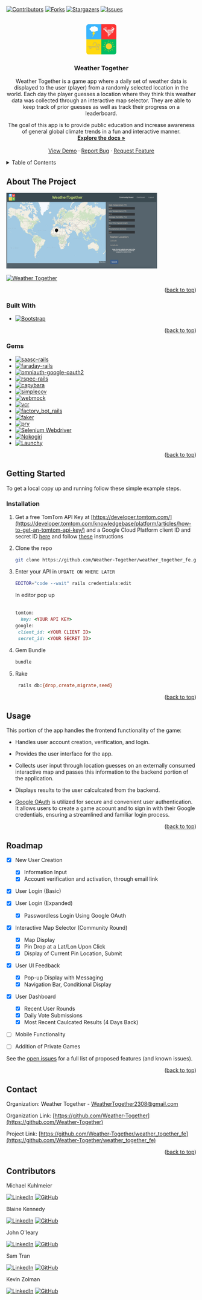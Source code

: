 
<a name="readme-top"></a>
<!-- PROJECT SHIELDS -->
[![Contributors][contributors-shield]][contributors-url]
[![Forks][forks-shield]][forks-url]
[![Stargazers][stars-shield]][stars-url]
[![Issues][issues-shield]][issues-url]



<!-- PROJECT LOGO  -->
<br />
<div align="center">
  <a href="https://github.com/Weather-Together/weather_together_fe">
    <img src="images/logo_480.png" alt="Logo" width="80" height="80">
  </a>

<h3 align="center">Weather Together</h3>

  <p align="center">
    Weather Together is a game app where a daily set of weather data is displayed to the user (player) from a randomly selected location in the world. Each day the player guesses a location where they think this weather data was collected through an interactive map selector. They are able to keep track of prior guesses as well as track their progress on a leaderboard.

The goal of this app is to provide public education and increase awareness of general global climate trends in a fun and interactive manner.
    <br />
    <a href="https://github.com/Weather-Together/weather_together_fe"><strong>Explore the docs »</strong></a>
    <br />
    <br />
    <a href="https://github.com/Weather-Together/weather_together_fe">View Demo</a>
    ·
    <a href="https://github.com/Weather-Together/weather_together_fe/issues">Report Bug</a>
    ·
    <a href="https://github.com/Weather-Together/weather_together_fe/issues">Request Feature</a>
  </p>
</div>



<!-- TABLE OF CONTENTS -->
<details>
  <summary>Table of Contents</summary>
  <ol>
    <li>
      <a href="#about-the-project">About The Project</a>
      <ul>
        <li><a href="#built-with">Built With</a></li>
        <li><a href="#gems">Gems</a></li>
      </ul>
    </li>
    <li>
      <a href="#getting-started">Getting Started</a>
      <ul>
        <li><a href="#prerequisites">Prerequisites</a></li>
        <li><a href="#installation">Installation</a></li>
      </ul>
    </li>
    <li><a href="#usage">Usage</a></li>
    <li><a href="#roadmap">Roadmap</a></li>
    <li><a href="#contact">Contact</a></li>
    <li><a href="#contributors">Contributors</a></li>
  </ol>
</details>



<!-- ABOUT THE PROJECT -->
## About The Project

<img src="images/Map_WT.png" alt="Map" width="400" height="200">

[![Weather Together](https://img.shields.io/badge/Weather%20Together-Visit%20Website-blue?style=for-the-badge)](https://weather-together.onrender.com/)

<p align="right">(<a href="#readme-top">back to top</a>)</p>



### Built With

* [![Bootstrap][Bootstrap.com]][Bootstrap-url]

<p align="right">(<a href="#readme-top">back to top</a>)</p>

### Gems

* [![saasc-rails][gem-saasc-rails]][gem-saasc-rails-url]
* [![faraday-rails][gem-faraday-rails]][gem-faraday-rails-url]
* [![omniauth-google-oauth2][gem-omniauth-google-oauth2]][gem-omniauth-google-oauth2-url]
* [![rspec-rails][gem-rspec-rails]][gem-rspec-rails-url]
* [![capybara][gem-capybara]][gem-capybara-url]
* [![simplecov][gem-simplecov]][gem-simplecov-url]
* [![webmock][gem-webmock]][gem-webmock-url]
* [![vcr][gem-vcr]][gem-vcr-url]
* [![factory_bot_rails][gem-factory_bot_rails]][gem-factory_bot_rails-url]
* [![faker][gem-faker]][gem-faker-url]
* [![pry][gem-pry]][gem-pry-url]
* [![Selenium Webdriver](https://img.shields.io/badge/selenium--webdriver-4.16.0-brightgreen?style=flat-square)](https://rubygems.org/gems/selenium-webdriver)
* [![Nokogiri](https://img.shields.io/badge/nokogiri-1.8.5-yellow?style=flat-square)](https://rubygems.org/gems/nokogiri)
* [![Launchy](https://img.shields.io/badge/launchy-2.5.2-orange?style=flat-square)](https://rubygems.org/gems/launchy)



<p align="right">(<a href="#readme-top">back to top</a>)</p>

<!-- GETTING STARTED -->
## Getting Started

To get a local copy up and running follow these simple example steps.



### Installation

1. Get a free TomTom API Key at [https://developer.tomtom.com/](https://developer.tomtom.com/knowledgebase/platform/articles/how-to-get-an-tomtom-api-key/) and a Google Cloud Platform client ID and secret ID [here](https://console.cloud.google.com/getting-started?supportedpurview=project) and follow [these](https://www.balbooa.com/help/gridbox-documentation/integrations/other/google-client-id) instructions

2. Clone the repo
   ```sh
   git clone https://github.com/Weather-Together/weather_together_fe.git
   ```
3. Enter your API in `UPDATE ON WHERE LATER`
   ```sh
   EDITOR="code --wait" rails credentials:edit
   ```
    In editor pop up
    ```ruby
  
    tomtom:
      key: <YOUR API KEY>
    google:
     client_id: <YOUR CLIENT ID>
     secret_id: <YOUR SECRET ID>
    ```
4.  Gem Bundle
    ```sh
    bundle
    ```
5. Rake
   ```sh
    rails db:{drop,create,migrate,seed}
   ```

<p align="right">(<a href="#readme-top">back to top</a>)</p>



<!-- USAGE EXAMPLES -->
## Usage


This portion of the app handles the frontend functionality of the game:
* Handles user account creation, verification, and login.
* Provides the user interface for the app.
* Collects user input through location guesses on an externally consumed interactive map and passes this information to the backend portion of the application.
* Displays results to the user calculcated from the backend.

* [Google OAuth](https://developers.google.com/identity/protocols/oauth2) is utilized for secure and convenient user authentication. It allows users to create a game acoount and to sign in with their Google credentials, ensuring a streamlined and familiar login process.

<p align="right">(<a href="#readme-top">back to top</a>)</p>



<!-- ROADMAP -->
## Roadmap

- [x] New User Creation
    - [x] Information Input
    - [x] Account verification and activation, through email link
- [x] User Login (Basic)
- [x] User Login (Expanded)
    - [x] Passwordless Login Using Google OAuth
- [x] Interactive Map Selector (Community Round)
    - [x] Map Display
    - [x] Pin Drop at a Lat/Lon Upon Click
    - [x] Display of Current Pin Location, Submit
- [x] User UI Feedback
    - [x] Pop-up Display with Messaging
    - [x] Navigation Bar, Conditional Display
- [x] User Dashboard
    - [x] Recent User Rounds
    - [x] Daily Vote Submissions
    - [x] Most Recent Caulcated Results (4 Days Back)  
- [ ] Mobile Functionality
- [ ] Addition of Private Games



See the [open issues](https://github.com/Weather-Together/weather_together_fe/issues) for a full list of proposed features (and known issues).

<p align="right">(<a href="#readme-top">back to top</a>)</p>



<!-- CONTACT -->
## Contact

Organization: Weather Together - WeatherTogether2308@gmail.com

Organization Link: [https://github.com/Weather-Together](https://github.com/Weather-Together)

Project Link: [https://github.com/Weather-Together/weather_together_fe](https://github.com/Weather-Together/weather_together_fe)

<p align="right">(<a href="#readme-top">back to top</a>)</p>



## Contributors

Michael Kuhlmeier 
 
[![LinkedIn][linkedin-shield]][linkedin-url-mk]
[![GitHub][github-shield-mk]][github-url-mk]

Blaine Kennedy 

[![LinkedIn][linkedin-shield]][linkedin-url-bk] 
[![GitHub][github-shield-bk]][github-url-bk]


John O'leary 

[![LinkedIn][linkedin-shield]][linkedin-url-jo] 
[![GitHub][github-shield-jo]][github-url-jo]


Sam Tran 
 
[![LinkedIn][linkedin-shield]][linkedin-url-st]
[![GitHub][github-shield-st]][github-url-st]


Kevin Zolman 

[![LinkedIn][linkedin-shield]][linkedin-url-kz]
[![GitHub][github-shield-kz]][github-url-kz]



<!-- MARKDOWN LINKS & IMAGES -->
<!-- https://www.markdownguide.org/basic-syntax/#reference-style-links -->
[contributors-shield]: https://img.shields.io/github/contributors/Weather-Together/weather_together_fe.svg?style=for-the-badge
[contributors-url]: https://github.com/Weather-Together/weather_together_fe/graphs/contributors
[forks-shield]: https://img.shields.io/github/forks/Weather-Together/weather_together_fe.svg?style=for-the-badge
[forks-url]: https://github.com/Weather-Together/weather_together_fe/network/members
[stars-shield]: https://img.shields.io/github/stars/Weather-Together/weather_together_fe.svg?style=for-the-badge
[stars-url]: https://github.com/Weather-Together/weather_together_fe/stargazers
[issues-shield]: https://img.shields.io/github/issues/Weather-Together/weather_together_fe.svg?style=for-the-badge
[issues-url]: https://github.com/Weather-Together/weather_together_fe/issues
[license-shield]: https://img.shields.io/github/license/Weather-Together/weather_together_fe.svg?style=for-the-badge
[license-url]: https://github.com/Weather-Together/weather_together_fe/blob/master/LICENSE.txt
[linkedin-shield]: https://img.shields.io/badge/-LinkedIn-black.svg?style=for-the-badge&logo=linkedin&colorB=555
[linkedin-url-st]: https://www.linkedin.com/in/sam-t-tran
[linkedin-url-kz]: https://www.linkedin.com/in/kevin-zolman
[linkedin-url-mk]: https://www.linkedin.com/in/michaelkuhlmeier
[linkedin-url-bk]: https://www.linkedin.com/in/blaine-kennedy
[linkedin-url-jo]: https://www.linkedin.com/in/john-clay-oleary
[product-screenshot]: images/screenshot.png
[Bootstrap.com]: https://img.shields.io/badge/Bootstrap-563D7C?style=for-the-badge&logo=bootstrap&logoColor=white
[Bootstrap-url]: https://getbootstrap.com
[gem-saasc-rails]: https://img.shields.io/badge/sassc--rails-2.4.0-blue?style=flat-square&label=saasc-rails
[gem-saasc-rails-url]: https://github.com/sass/sassc-rails
[gem-faraday-rails]: https://img.shields.io/badge/faraday--rails-2.8.1-yellowgreen?style=flat-square
[gem-faraday-rails-url]: https://lostisland.github.io/faraday/#/
[gem-bootsnap]: https://img.shields.io/badge/bootsnap-1.17.0-critical?style=flat-square
[gem-bootsnap-url]: https://github.com/Shopify/bootsnap
[gem-omniauth-google-oauth2]: https://img.shields.io/badge/omniauth--google--oauth2-2.1.2-orange?style=flat-square
[gem-omniauth-google-oauth2-url]: https://github.com/zquestz/omniauth-google-oauth2
[gem-rspec-rails]: https://img.shields.io/badge/rspec--rails-5.0.0-green?style=flat-square
[gem-rspec-rails-url]: https://github.com/rspec/rspec-rails
[gem-capybara]: https://img.shields.io/badge/capybara-3.39.2-brightgreen?style=flat-square
[gem-capybara-url]: https://github.com/teamcapybara/capybara
[gem-simplecov]: https://img.shields.io/badge/simplecov-0.22.2-yellow?style=flat-square
[gem-simplecov-url]: https://github.com/simplecov-ruby/simplecov
[gem-webmock]: https://img.shields.io/badge/webmock-3.19.1-yellowgreen?style=flat-square
[gem-webmock-url]: https://github.com/bblimke/webmock
[gem-vcr]: https://img.shields.io/badge/vcr-6.2.0-orange?style=flat-square
[gem-vcr-url]: https://github.com/vcr/vcr
[gem-factory_bot_rails]: https://img.shields.io/badge/factory_bot_rails-6.4.5-success?style=flat-square
[gem-factory_bot_rails-url]: https://github.com/thoughtbot/factory_bot_rails
[gem-faker]: https://img.shields.io/badge/faker-3.2.2-red?style=flat-square
[gem-faker-url]: https://github.com/faker-ruby/faker
[gem-pry]: https://img.shields.io/badge/pry-0.14.2-yellow?style=flat-square
[gem-pry-url]: https://github.com/pry/pry

[github-shield-mk]: https://img.shields.io/badge/GitHub-mbkuhl-success?style=for-the-badge&logo=github
[github-url-mk]: https://github.com/mbkuhl

[github-shield-jo]: https://img.shields.io/badge/GitHub-Captainlearyo-success?style=for-the-badge&logo=github
[github-url-jo]: https://github.com/Captainlearyo

[github-shield-st]: https://img.shields.io/badge/GitHub-Sykogst-success?style=for-the-badge&logo=github
[github-url-st]: https://github.com/Sykogst

[github-shield-kz]: https://img.shields.io/badge/GitHub-zkevkev-success?style=for-the-badge&logo=github
[github-url-kz]: https://github.com/zkevkev

[github-shield-bk]: https://img.shields.io/badge/GitHub-bkchilidawg-success?style=for-the-badge&logo=github
[github-url-bk]: https://github.com/bkchilidawg
